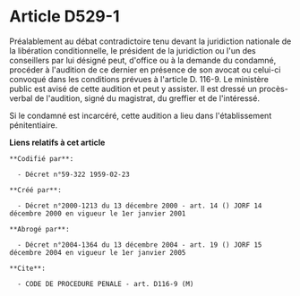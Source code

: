 # Article D529-1

Préalablement au débat contradictoire tenu devant la juridiction nationale de la libération conditionnelle, le président de
la juridiction ou l'un des conseillers par lui désigné peut, d'office ou à la demande du condamné, procéder à l'audition de
ce dernier en présence de son avocat ou celui-ci convoqué dans les conditions prévues à l'article D. 116-9. Le ministère
public est avisé de cette audition et peut y assister. Il est dressé un procès-verbal de l'audition, signé du magistrat, du
greffier et de l'intéressé.

Si le condamné est incarcéré, cette audition a lieu dans l'établissement pénitentiaire.

**Liens relatifs à cet article**

	**Codifié par**:

	  - Décret n°59-322 1959-02-23

	**Créé par**:

	  - Décret n°2000-1213 du 13 décembre 2000 - art. 14 () JORF 14 décembre 2000 en vigueur le 1er janvier 2001

	**Abrogé par**:

	  - Décret n°2004-1364 du 13 décembre 2004 - art. 19 () JORF 15 décembre 2004 en vigueur le 1er janvier 2005

	**Cite**:

	  - CODE DE PROCEDURE PENALE - art. D116-9 (M)
